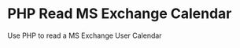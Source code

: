 PHP Read MS Exchange Calendar
=========================

Use PHP to read a MS Exchange User Calendar
